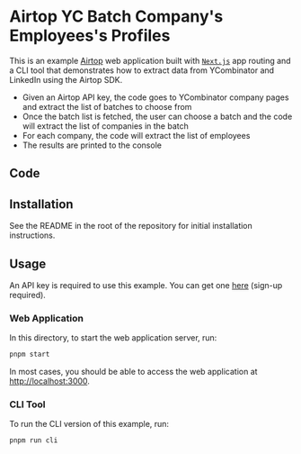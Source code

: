# Airtop YC Batch Company's Employees's Profiles

This is an example [Airtop](https://www.airtop.ai/) web application built with [`Next.js`](https://nextjs.org/)
app routing and a CLI tool that demonstrates how to extract data from YCombinator and LinkedIn using the Airtop SDK.

- Given an Airtop API key, the code goes to YCombinator company pages and extract the list of batches to choose from
- Once the batch list is fetched, the user can choose a batch and the code will extract the list of companies in the batch
- For each company, the code will extract the list of employees
- The results are printed to the console

## Code

## Installation

See the README in the root of the repository for initial installation instructions.

## Usage

An API key is required to use this example. You can get one [here](https://portal.airtop.ai/api-keys) (sign-up required).

### Web Application

In this directory, to start the web application server, run:

```bash
pnpm start
```

In most cases, you should be able to access the web application at [http://localhost:3000](http://localhost:3000).

### CLI Tool

To run the CLI version of this example, run:

```bash
pnpm run cli
```
